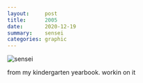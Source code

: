 ```yaml
---
layout:     post
title:      2005
date:       2020-12-19
summary:    sensei
categories: graphic
---
```


![sensei](https://i.imgur.com/BmEcRN7.jpg)

from my kindergarten yearbook. workin on it
